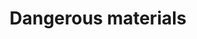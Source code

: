 ---
title: Dangerous materials
longTitle: 'Dangerous materials'
tags:
- gccommon
usedFor:
- "[[Hazardous materials]]"
---